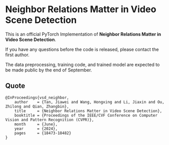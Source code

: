 # Neighbor Relations Matter in Video Scene Detection
This is an official PyTorch Implementation of **Neighbor Relations Matter in Video Scene Detection**.

If you have any questions before the code is released, please contact the first author.

The data preprocessing, training code, and trained model are expected to be made public by the end of September.

## Quote

```
@InProceedings{vsd_neighbor,
    author    = {Tan, Jiawei and Wang, Hongxing and Li, Jiaxin and Ou, Zhilong and Qian, Zhangbin},
    title     = {Neighbor Relations Matter in Video Scene Detection},
    booktitle = {Proceedings of the IEEE/CVF Conference on Computer Vision and Pattern Recognition (CVPR)},
    month     = {June},
    year      = {2024},
    pages     = {18473-18482}
}
```
